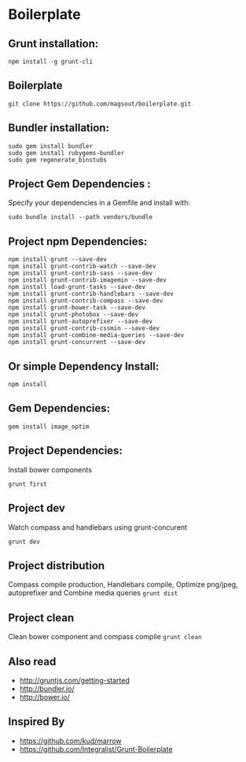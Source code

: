 Boilerplate
===========

## Grunt installation:
```
npm install -g grunt-cli
```

## Boilerplate
```
git clone https://github.com/magsout/boilerplate.git
```

## Bundler installation:
```
sudo gem install bundler
sudo gem install rubygems-bundler
sudo gem regenerate_binstubs
```

## Project Gem Dependencies :
Specify your dependencies in a Gemfile and install with: 
```
sudo bundle install --path vendors/bundle
```

## Project npm Dependencies:
```
npm install grunt --save-dev
npm install grunt-contrib-watch --save-dev
npm install grunt-contrib-sass --save-dev
npm install grunt-contrib-imagemin --save-dev
npm install load-grunt-tasks --save-dev
npm install grunt-contrib-handlebars --save-dev
npm install grunt-contrib-compass --save-dev
npm install grunt-bower-task --save-dev
npm install grunt-photobox --save-dev
npm install grunt-autoprefixer --save-dev
npm install grunt-contrib-cssmin --save-dev
npm install grunt-combine-media-queries --save-dev
npm install grunt-concurrent --save-dev
```

## Or simple Dependency Install:
```
npm install 
```

## Gem Dependencies:
```
gem install image_optim
```

## Project Dependencies:
Install bower components
```
grunt first
```

## Project dev
Watch compass and handlebars using grunt-concurent
```
grunt dev
```

## Project distribution
Compass compile production, Handlebars compile, Optimize png/jpeg, autoprefixer and Combine media queries
```grunt dist```

## Project clean
Clean bower component and compass compile
```grunt clean```

## Also read

- http://gruntjs.com/getting-started
- http://bundler.io/
- http://bower.io/

##  Inspired By

- https://github.com/kud/marrow
- https://github.com/Integralist/Grunt-Boilerplate

